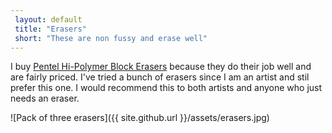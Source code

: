 ```yaml
---  
 layout: default
 title: "Erasers"
 short: "These are non fussy and erase well"
---
```

I buy [Pentel Hi-Polymer Block Erasers](http://amzn.to/2dqHShj) because they do their job well and are fairly priced. I've tried a bunch of erasers since I am an artist and stil prefer this one. I would recommend this to both artists and anyone who just needs an eraser.

![Pack of three erasers]({{ site.github.url }}/assets/erasers.jpg)
